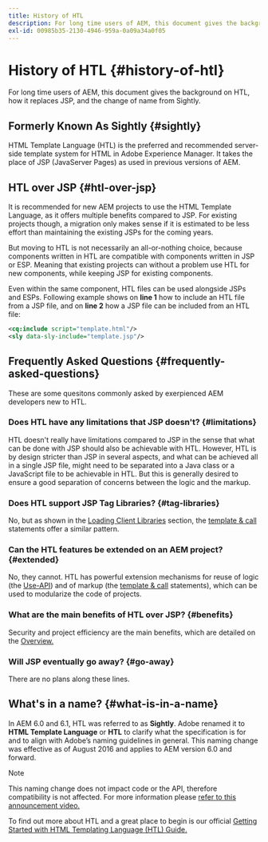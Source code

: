```yaml
---
title: History of HTL
description: For long time users of AEM, this document gives the background on HTL, how it replaces JSP, and the change of name from Sightly.
exl-id: 00985b35-2130-4946-959a-0a09a34a0f05
---
```


# History of HTL {#history-of-htl}

For long time users of AEM, this document gives the background on HTL, how it replaces JSP, and the change of name from Sightly.

## Formerly Known As Sightly {#sightly}

HTML Template Language (HTL) is the preferred and recommended server-side template system for HTML in Adobe Experience Manager. It takes the place of JSP (JavaServer Pages) as used in previous versions of AEM.

## HTL over JSP {#htl-over-jsp}

It is recommended for new AEM projects to use the HTML Template Language, as it offers multiple benefits compared to JSP. For existing projects though, a migration only makes sense if it is estimated to be less effort than maintaining the existing JSPs for the coming years.

But moving to HTL is not necessarily an all-or-nothing choice, because components written in HTL are compatible with components written in JSP or ESP. Meaning that existing projects can without a problem use HTL for new components, while keeping JSP for existing components.

Even within the same component, HTL files can be used alongside JSPs and ESPs. Following example shows on **line 1** how to include an HTL file from a JSP file, and on **line 2** how a JSP file can be included from an HTL file:

```xml
<cq:include script="template.html"/>
<sly data-sly-include="template.jsp"/>
```

## Frequently Asked Questions {#frequently-asked-questions}

These are some quesitons commonly asked by exerpienced AEM developers new to HTL.

### Does HTL have any limitations that JSP doesn't? {#limitations}

HTL doesn't really have limitations compared to JSP in the sense that what can be done with JSP should also be achievable with HTL. However, HTL is by design stricter than JSP in several aspects, and what can be achieved all in a single JSP file, might need to be separated into a Java class or a JavaScript file to be achievable in HTL. But this is generally desired to ensure a good separation of concerns between the logic and the markup.

### Does HTL support JSP Tag Libraries? {#tag-libraries}

No, but as shown in the [Loading Client Libraries](#loading-client-libraries) section, the [template & call](block-statements.md#template-call) statements offer a similar pattern.

### Can the HTL features be extended on an AEM project? {#extended}

No, they cannot. HTL has powerful extension mechanisms for reuse of logic (the [Use-API](#use-api-for-accessing-logic)) and of markup (the [template & call](block-statements.md#template-call) statements), which can be used to modularize the code of projects.

### What are the main benefits of HTL over JSP? {#benefits}

Security and project efficiency are the main benefits, which are detailed on the [Overview.](overview.md)

### Will JSP eventually go away? {#go-away}

There are no plans along these lines.

## What's in a name? {#what-is-in-a-name}

In AEM 6.0 and 6.1, HTL was referred to as **Sightly**. Adobe renamed it to **HTML Template Language** or **HTL** to clarify what the specification is for and to align with Adobe’s naming guidelines in general. This naming change was effective as of August 2016 and applies to AEM version 6.0 and forward.

>[!NOTE]
>
>This naming change does not impact code or the API, therefore compatibility is not affected. For more information please [refer to this announcement video.](https://helpx.adobe.com/experience-manager/how-to/announce-htl.html)

To find out more about HTL and a great place to begin is our official [Getting Started with HTML Templating Language (HTL) Guide.](overview.md)
